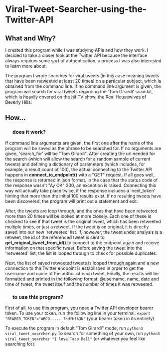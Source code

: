 # Viral-Tweet-Searcher-using-the-Twitter-API
## What and Why?
I created this program while I was studying APIs and how they work. I decided to take a closer look at the Twitter API 
because the interface always requires some sort of authentication, a process I was also interested to learn more about.  
  
The program I wrote searches for viral tweets (in this case meaning tweets that have been retweeted
at least 20 times) on a particular subject, which is obtained from the command line. If no command line argument is given, the program will search for
viral tweets regarding the 'Tom Girardi' scandal, which is heavily covered on the hit TV show, the
Real Housewives of Beverly Hills.

## How...
### &nbsp;&nbsp;&nbsp;&nbsp;&nbsp;&nbsp;does it work?
If command line arguments are given, the first one after the name of the program will be saved as the phrase to be searched for. If no
arguments are given, 'search_for' will be "Tom Girardi". After creating the url needed for the search (which will allow the search for a random sample of 
current tweets) and defining a dictionary of parameters (which includes,
for example, a result count of 100), the actual connecting to the Twitter API happens in __connect_to_endpoint()__ with a "GET" request.
If all goes well, the response is returned in json format. In the case that the status code of the response wasn't "Ay OK" 200, an exception is raised.
Connecting this way will actually take place twice, if the response includes a 'next_token' hinting that more than the initial 100 results exist. If no 
resulting  tweets have been discovered, the program will print out a statement and exit.  
  
After, the tweets are loop through, and the ones that have been retweeted more than 20 times will be looked at more closely. Each one of these is checked 
to see if that tweet is the original tweet, which has been retweeted multiple times, or just a retweet. If the tweet is an original, it is directly saved
into our new 'retweeted' list. If, however, the tweet under analysis is a retweet, the id of the referenced tweet is sent to 
__get_original_tweet_from_id()__ to connect to the endpoint again and receive information on that specific tweet. Before saving the tweet 
into the 'retweeted' list, the list is looped through to check for possible duplicates.

Next, the list of saved retweeted tweets is looped through again and a new connection to the Twitter endpoint is established in order to get the username 
and name of the author of each tweet. Finally, the results will be formatted and printed in the following format: @username, name, date and time of tweet, the 
tweet itself and the number of times it was retweeted.

### &nbsp;&nbsp;&nbsp;&nbsp;&nbsp;&nbsp;to use this program?
First of all, to use this program, you need a Twitter API developer bearer token.
To use your token, run the following line in your terminal:
`export "BEARER_TOKEN"="ABCD......7kdfhlk3N"` (your bearer token in its entirety)
  
To execute the program in default "Tom Girardi" mode, run `python3 viral_tweet_searcher.py`
To search for something of your own, run `python3 viral_tweet_searcher "I love Taco Bell"` (or whatever you feel like searching for).
